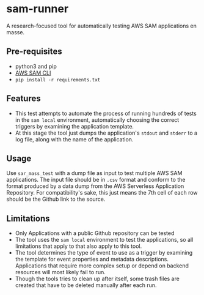 # sam-runner
A research-focused tool for automatically testing AWS SAM applications en masse.

## Pre-requisites
- python3 and pip
- [AWS SAM CLI](https://docs.aws.amazon.com/serverless-application-model/latest/developerguide/serverless-sam-cli-install.html)
- `pip install -r requirements.txt`

## Features
- This test attempts to automate the process of running hundreds of tests in the `sam local` environment, automatically choosing the correct triggers by examining the application template.
- At this stage the tool just dumps the application's `stdout` and `stderr` to a log file, along with the name of the application.

## Usage
Use `sar_mass_test` with a dump file as input to test multiple AWS SAM applications. The input file should be in `.csv` format and conform to the format produced by a data dump from the AWS Serverless Application Repository. For compatibility's sake, this just means the 7th cell of each row should be the Github link to the source.  
## Limitations
- Only Applications with a public Github repository can be tested
- The tool uses the `sam local` environment to test the applications, so all limitations that apply to that also apply to this tool.
- The tool determines the type of event to use as a trigger by examining the template for event properties and metadata descriptions. Applications that require more complex setup or depend on backend resources will most likely fail to run.
- Though the tools tries to clean up after itself, some trash files are created that have to be deleted manually after each run.
